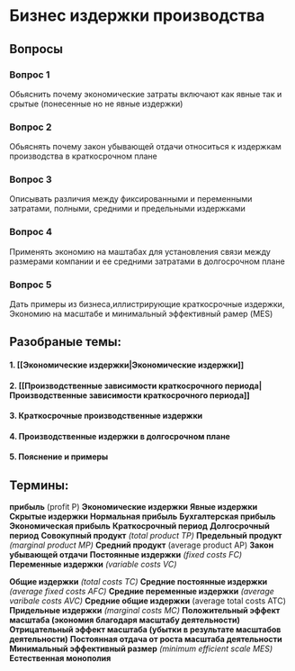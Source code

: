# Бизнес издержки производства
## Вопросы
### Вопрос 1
Обьяснить почему экономические затраты включают как явные так и срытые (понесенные но не явные издержки)
### Вопрос 2
Обьяснять почему закон убывающей отдачи относиться к издержкам производства в краткосрочном плане
### Вопрос 3
Описывать различия между фиксированными и переменными затратами, полными, средними и предельными издержками
### Вопрос 4
Применять экономию на маштабах для установления связи между размерами компании и ее средними затратами в долгосрочном плане
### Вопрос 5
Дать примеры из бизнеса,иллистрирующие краткосрочные издержки, Экономию на масштабе и минимальный эффективный рамер (MES)

## Разобраные темы:
#### 1.  [[Экономические издержки|Экономические издержки]]
#### 2. [[Производственные зависимости краткосрочного периода|Производственные зависимости краткосрочного периода]]
#### 3. Краткосрочные производственные издержки
#### 4. Производственные издержки в долгосрочном плане
#### 5. Пояснение и примеры


## Термины:
**прибыль** (profit P)
**Экономические издержки**
**Явные издержки**
**Скрытые издержки**
**Нормальная прибыль**
**Бухгалтерская прибыль**
**Экономическая прибыль**
**Краткосрочный период**
**Долгосрочный период**
**Совокупный продукт** *(total product TP)*
**Предельный продукт** *(marginal product MP)*
**Средний продукт** (average product AP)
**Закон убывающей отдачи**
**Постоянные издержки** *(fixed costs FC)*
**Переменные издержки** *(variable costs VC)*

**Общие издержки** *(total costs TC)*
**Средние постоянные издержки** *(average fixed costs AFC)*
**Средние переменные издержки** *(average varibale costs AVC)*
**Средние общие издержки** (average total costs ATC)
**Придельные издержки** *(marginal costs MC)*
**Положительный эффект масштаба (экономия благодаря масштабу деятельности)**
**Отрицательный эффект масштаба (убытки в результате масштабов деятельности)**
**Постоянная отдача от роста масштаба деятельности**
**Минимальный эффективный размер** *(minimum efficient scale MES)*
**Естественная монополия**
